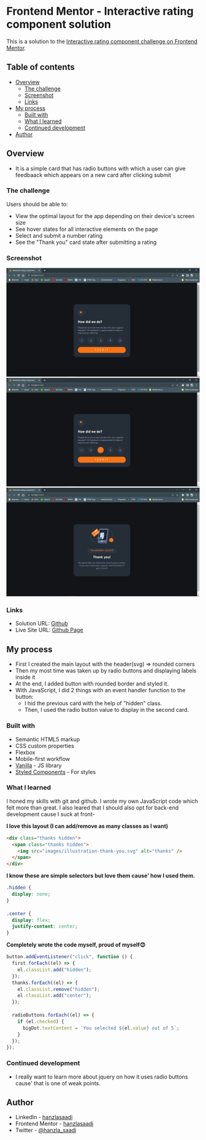 # Frontend Mentor - Interactive rating component solution

This is a solution to the [Interactive rating component challenge on Frontend Mentor](https://www.frontendmentor.io/challenges/interactive-rating-component-koxpeBUmI).

## Table of contents

- [Overview](#overview)
  - [The challenge](#the-challenge)
  - [Screenshot](#screenshot)
  - [Links](#links)
- [My process](#my-process)
  - [Built with](#built-with)
  - [What I learned](#what-i-learned)
  - [Continued development](#continued-development)
- [Author](#author)

## Overview

- It is a simple card that has radio buttons with which a user can give feedbaack which appears on a new card after clicking submit

### The challenge

Users should be able to:

- View the optimal layout for the app depending on their device's screen size
- See hover states for all interactive elements on the page
- Select and submit a number rating
- See the "Thank you" card state after submitting a rating

### Screenshot

![](images/screenshot1.png)
![](images/screenshot2.png)
![](images/screenshot3.png)

### Links

- Solution URL: [Github](https://github.com/hanzlasaadi/Interactive-rating-component)
- Live Site URL: [Github Page](https://hanzlasaadi.github.io/Interactive-rating-component/)

## My process

- First I created the main layout with the header(svg) => rounded corners
- Then my most time was taken up by radio buttons and displaying labels inside it
- At the end, I added button with rounded border and styled it.
- With JavaScript, I did 2 things with an event handler function to the button:
  - I hid the previous card with the help of "hidden" class.
  - Then, I used the radio button value to display in the second card.

### Built with

- Semantic HTML5 markup
- CSS custom properties
- Flexbox
- Mobile-first workflow
- [Vanilla](http://vanilla-js.com/) - JS library
- [Styled Components](https://styled-components.com/) - For styles

### What I learned

I honed my skills with git and github. I wrote my own JavaScript code which felt more than great. I also leared that I should also opt for back-end development cause I suck at front-

**I love this layout (I can add/remove as many classes as I want)**

```html
<div class="thanks hidden">
  <span class="thanks hidden">
    <img src="images/illustration-thank-you.svg" alt="thanks" />
  </span>
</div>
```

**I know these are simple selectors but love them cause' how I used them.**

```css
.hidden {
  display: none;
}

.center {
  display: flex;
  justify-content: center;
}
```

**Completely wrote the code myself, proud of myself😊**

```js
button.addEventListener("click", function () {
  first.forEach((el) => {
    el.classList.add("hidden");
  });
  thanks.forEach((el) => {
    el.classList.remove("hidden");
    el.classList.add("center");
  });

  radioButtons.forEach((el) => {
    if (el.checked) {
      bigDot.textContent = `You selected ${el.value} out of 5`;
    }
  });
});
```

### Continued development

- I really want to learn more about jquery on how it uses radio buttons cause' that is one of weak points.

## Author

- LinkedIn - [hanzlasaadi](https://www.linkedin.com/in/hanzla-saadi-47a263235/)
- Frontend Mentor - [hanzlasaadi](https://www.frontendmentor.io/profile/hanzlasaadi)
- Twitter - [@hanzla_saadi](https://twitter.com/hanzla_saadi)
